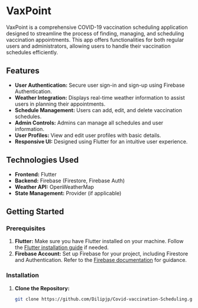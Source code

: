 # VaxPoint

VaxPoint is a comprehensive COVID-19 vaccination scheduling application designed to streamline the process of finding, managing, and scheduling vaccination appointments. This app offers functionalities for both regular users and administrators, allowing users to handle their vaccination schedules efficiently.

## Features

- **User Authentication:** Secure user sign-in and sign-up using Firebase Authentication.
- **Weather Integration:** Displays real-time weather information to assist users in planning their appointments.
- **Schedule Management:** Users can add, edit, and delete vaccination schedules.
- **Admin Controls:** Admins can manage all schedules and user information.
- **User Profiles:** View and edit user profiles with basic details.
- **Responsive UI:** Designed using Flutter for an intuitive user experience.

## Technologies Used

- **Frontend:** Flutter
- **Backend:** Firebase (Firestore, Firebase Auth)
- **Weather API:** OpenWeatherMap
- **State Management:** Provider (if applicable)

## Getting Started

### Prerequisites

1. **Flutter:** Make sure you have Flutter installed on your machine. Follow the [Flutter installation guide](https://flutter.dev/docs/get-started/install) if needed.
2. **Firebase Account:** Set up Firebase for your project, including Firestore and Authentication. Refer to the [Firebase documentation](https://firebase.google.com/docs) for guidance.

### Installation

1. **Clone the Repository:**

   ```bash
   git clone https://github.com/Dilipjp/Covid-vaccination-Scheduling.git
